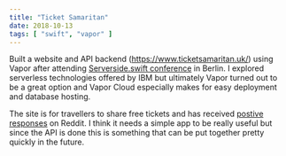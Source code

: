 ```yaml
---
title: "Ticket Samaritan"
date: 2018-10-13
tags: [ "swift", "vapor" ]
---
```


Built a website and API backend (https://www.ticketsamaritan.uk/) using Vapor after attending [Serverside.swift conference](https://www.serversideswift.info/) in Berlin. I explored serverless technologies offered by IBM but ultimately Vapor turned out to be a great option and Vapor Cloud especially makes for easy deployment and database hosting.

The site is for travellers to share free tickets and has received [postive responses](https://www.reddit.com/r/Edinburgh/comments/9nkbck/lots_of_posts_about_spare_rail_tickets_here/) on Reddit. I think it needs a simple app to be really useful but since the API is done this is something that can be put together pretty quickly in the future.


